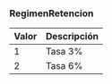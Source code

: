 ### RegimenRetencion

| **Valor** | **Descripción** |
| --------- | --------------- |
| 1         | Tasa 3%         |
| 2         | Tasa 6%         |